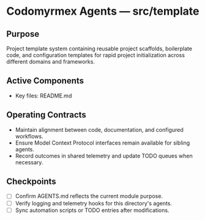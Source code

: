 # Codomyrmex Agents — src/template

## Purpose
Project template system containing reusable project scaffolds, boilerplate code, and configuration templates for rapid project initialization across different domains and frameworks.

## Active Components
- Key files: README.md

## Operating Contracts
- Maintain alignment between code, documentation, and configured workflows.
- Ensure Model Context Protocol interfaces remain available for sibling agents.
- Record outcomes in shared telemetry and update TODO queues when necessary.

## Checkpoints
- [ ] Confirm AGENTS.md reflects the current module purpose.
- [ ] Verify logging and telemetry hooks for this directory's agents.
- [ ] Sync automation scripts or TODO entries after modifications.
